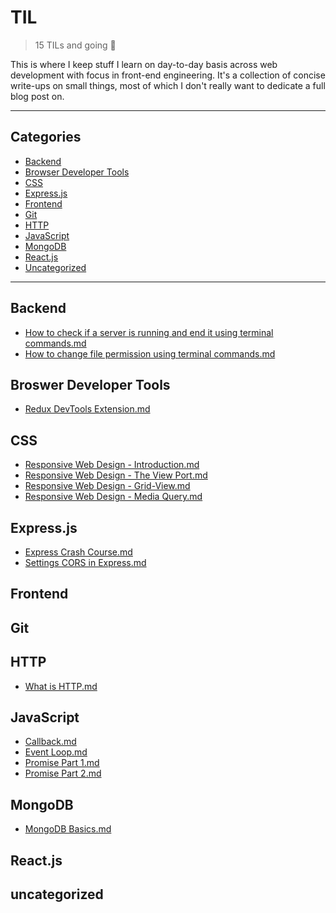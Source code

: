 # TIL

> 15 TILs and going 💪

This is where I keep stuff I learn on day-to-day basis across web
development with focus in front-end engineering. It's a collection of
concise write-ups on small things, most of which I don't really want
to dedicate a full blog post on.

---
## Categories

* [Backend](#backend)  
* [Browser Developer Tools](#browser-developer-tools)  
* [CSS](#css)
* [Express.js](#expressjs)  
* [Frontend](#frontend)  
* [Git](#git)  
* [HTTP](#http)  
* [JavaScript](#javascript)  
* [MongoDB](#mongodb)  
* [React.js](#reactjs)  
* [Uncategorized](#uncategorized)  
---

## Backend
* [How to check if a server is running and end it using terminal commands.md](backend/general/check-and-kill-server.md)
* [How to change file permission using terminal commands.md](backend/general/change-file-permission)

## Broswer Developer Tools
* [Redux DevTools Extension.md](devtools/redux-devtools-extension.md)

## CSS 
* [Responsive Web Design - Introduction.md](CSS/rwd-intro.md)
* [Responsive Web Design - The View Port.md](CSS/rwd-the-viewport.md)
* [Responsive Web Design - Grid-View.md](CSS/rwd-grid-view.md)
* [Responsive Web Design - Media Query.md](CSS/rwd-media-query.md)

## Express.js
* [Express Crash Course.md](backend/express/express-crash-course.md)
* [Settings CORS in Express.md](backend/express/setting-cors-in-express.md)

## Frontend

## Git

## HTTP
* [What is HTTP.md](http/what-is-http.md)

## JavaScript
* [Callback.md](javascript/async/20190803.md)
* [Event Loop.md](javascript/event-loop.md)
* [Promise Part 1.md](javascript/async/20190803-promise-1.md)
* [Promise Part 2.md](javascript/async/20190804-promise-2.md)

## MongoDB
* [MongoDB Basics.md](mongodb/mongodb-basics-20190903.md)

## React.js

## uncategorized
